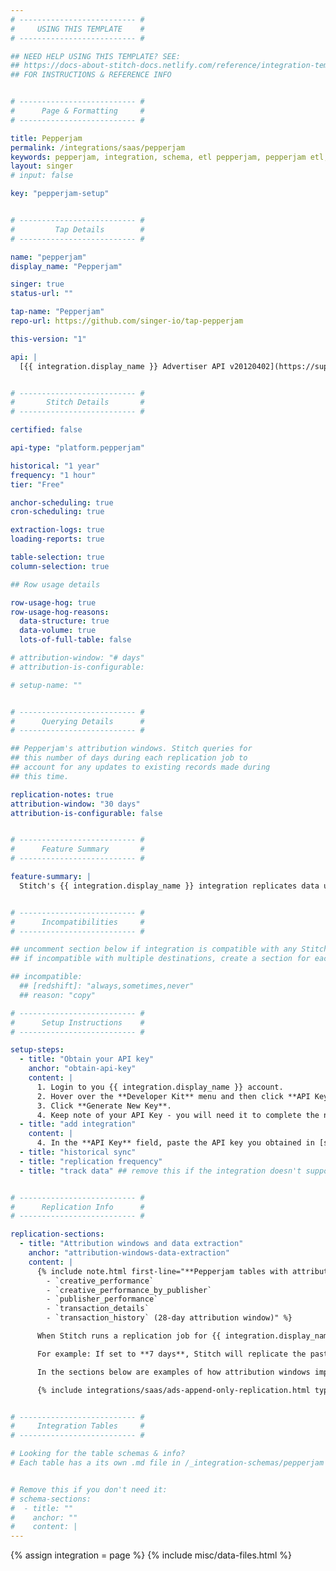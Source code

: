 ```yaml
---
# -------------------------- #
#     USING THIS TEMPLATE    #
# -------------------------- #

## NEED HELP USING THIS TEMPLATE? SEE:
## https://docs-about-stitch-docs.netlify.com/reference/integration-templates/saas/
## FOR INSTRUCTIONS & REFERENCE INFO


# -------------------------- #
#      Page & Formatting     #
# -------------------------- #

title: Pepperjam
permalink: /integrations/saas/pepperjam
keywords: pepperjam, integration, schema, etl pepperjam, pepperjam etl, pepperjam schema
layout: singer
# input: false

key: "pepperjam-setup"


# -------------------------- #
#         Tap Details        #
# -------------------------- #

name: "pepperjam"
display_name: "Pepperjam"

singer: true
status-url: ""

tap-name: "Pepperjam"
repo-url: https://github.com/singer-io/tap-pepperjam

this-version: "1"

api: |
  [{{ integration.display_name }} Advertiser API v20120402](https://support.pepperjam.com/s/advertiser-api-documentation){:target="new"}


# -------------------------- #
#       Stitch Details       #
# -------------------------- #

certified: false 

api-type: "platform.pepperjam"

historical: "1 year"
frequency: "1 hour"
tier: "Free"

anchor-scheduling: true
cron-scheduling: true

extraction-logs: true
loading-reports: true

table-selection: true
column-selection: true

## Row usage details

row-usage-hog: true
row-usage-hog-reasons:
  data-structure: true
  data-volume: true
  lots-of-full-table: false

# attribution-window: "# days"
# attribution-is-configurable: 

# setup-name: ""


# -------------------------- #
#      Querying Details      #
# -------------------------- #

## Pepperjam's attribution windows. Stitch queries for
## this number of days during each replication job to
## account for any updates to existing records made during
## this time.

replication-notes: true
attribution-window: "30 days"
attribution-is-configurable: false


# -------------------------- #
#      Feature Summary       #
# -------------------------- #

feature-summary: |
  Stitch's {{ integration.display_name }} integration replicates data using the {{ integration.api | flatify | strip }}. Refer to the [Schema](#schema) section for a list of objects available for replication.


# -------------------------- #
#      Incompatibilities     #
# -------------------------- #

## uncomment section below if integration is compatible with any Stitch destinations
## if incompatible with multiple destinations, create a section for each destination

## incompatible:
  ## [redshift]: "always,sometimes,never"
  ## reason: "copy" 

# -------------------------- #
#      Setup Instructions    #
# -------------------------- #

setup-steps:
  - title: "Obtain your API key"
    anchor: "obtain-api-key"
    content: |
      1. Login to you {{ integration.display_name }} account.
      2. Hover over the **Developer Kit** menu and then click **API Keys**.
      3. Click **Generate New Key**.
      4. Keep note of your API Key - you will need it to complete the next step.
  - title: "add integration"
    content: |
      4. In the **API Key** field, paste the API key you obtained in [step 1](#obtain-api-key).
  - title: "historical sync"
  - title: "replication frequency"
  - title: "track data" ## remove this if the integration doesn't support at least table selection


# -------------------------- #
#      Replication Info      #
# -------------------------- #

replication-sections:
  - title: "Attribution windows and data extraction"
    anchor: "attribution-windows-data-extraction"
    content: |
      {% include note.html first-line="**Pepperjam tables with attribution windows**" content="The info in this section only applies to the following tables:
        - `creative_performance`
        - `creative_performance_by_publisher`
        - `publisher_performance`
        - `transaction_details`
        - `transaction_history` (28-day attribution window)" %}

      When Stitch runs a replication job for {{ integration.display_name }}, it will use the value of the **Attribution Window** setting to query for and extract data for Incremental tables. An attribution window is a period of time for attributing data and the lookback period after those actions occur during which the data is counted.

      For example: If set to **7 days**, Stitch will replicate the past seven days' worth of data every time a replication job runs.

      In the sections below are examples of how attribution windows impact how Stitch extracts data during historical and ongoing replication jobs.

      {% include integrations/saas/ads-append-only-replication.html type="report-tables" %}


# -------------------------- #
#     Integration Tables     #
# -------------------------- #

# Looking for the table schemas & info?
# Each table has a its own .md file in /_integration-schemas/pepperjam


# Remove this if you don't need it:
# schema-sections:
#  - title: ""
#    anchor: ""
#    content: |
---
```

{% assign integration = page %}
{% include misc/data-files.html %}